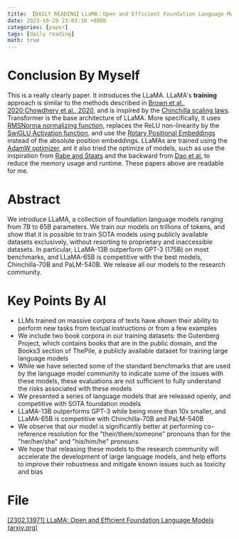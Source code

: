```yaml
---
title: 【DAILY READING】LLaMA：Open and Efficient Foundation Language Models
date: 2023-10-29 23:03:16 +0800
categories: [paper]
tags: [daily reading]
math: true
---
```



# Conclusion By Myself
This is a really clearly paper.
It introduces the LLaMA. 
LLaMA's **training** approach is similar to the methods described in [Brown et al., 2020](#);[Chowdhery et al., 2020](#), and is inspired by the [Chinchilla scaling laws](#).
Transformer is the base architecture of LLaMA. More specifically, it uses [RMSNorma normalizing function](#), replaces the ReLU non-linearity by the [SwiGLU Activation function](#), and use the [Rotary Positional Embeddings](#) instead of the absolute position embeddings.
LLaMAs are trained using the [AdamW optimizer](#), ant it also tried the optimize of models, such as use the inspiration from [Rabe and Staats](#) and the backward from [Dao et al.](#) to reduce the memory usage and runtime.
These papers above are readable for me.
# Abstract
We introduce LLaMA, a collection of foundation language models ranging from 7B to 65B parameters.
We train our models on trillions of tokens, and show that it is possible to train SOTA models using publicly available datasets exclusively, without resorting to proprietary and inaccessible datasets.
In particular, LLaMA-13B outperform GPT-3 (175B) on most benchmarks, and LLaMA-65B is competitive with the best models, Chinchilla-70B and PaLM-540B.
We release all our models to the research community.
# Key Points By AI
- LLMs trained on massive corpora of texts have shown their ability to perform new tasks from textual instructions or from a few examples
- We include two book corpora in our training datasets: the Gutenberg Project, which contains books that are in the public domain, and the Books3 section of ThePile, a publicly available dataset for training large language models
- While we have selected some of the standard benchmarks that are used by the language model community to indicate some of the issues with these models, these evaluations are not sufficient to fully understand the risks associated with these models
- We presented a series of language models that are released openly, and competitive with SOTA foundation models
- LLaMA-13B outperforms GPT-3 while being more than 10x smaller, and LLaMA-65B is competitive with Chinchilla-70B and PaLM-540B
- We observe that our model is significantly better at performing co-reference resolution for the "their/them/someone" pronouns than for the "her/her/she" and "his/him/he" pronouns
- We hope that releasing these models to the research community will accelerate the development of large language models, and help efforts to improve their robustness and mitigate known issues such as toxicity and bias
# File
[[2302.13971] LLaMA: Open and Efficient Foundation Language Models (arxiv.org)](https://arxiv.org/abs/2302.13971) 